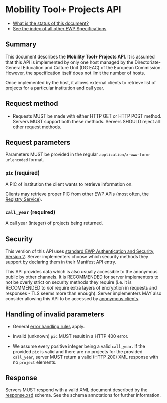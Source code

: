 Mobility Tool+ Projects API
===========================

* [What is the status of this document?][statuses]
* [See the index of all other EWP Specifications][develhub]


Summary
-------

This document describes the **Mobility Tool+ Projects API**.
It is assumed that this API is implemented by only one host managed by
the Directoriate-General Education and Culture Unit (DG EAC) of the European Commission.
However, the specification itself does not limit the number of hosts.

Once implemented by the host, it allows external clients to retrieve list of projects
for a particular institution and call year.


Request method
--------------

 * Requests MUST be made with either HTTP GET or HTTP POST method. Servers MUST
   support both these methods. Servers SHOULD reject all other request methods.


Request parameters
------------------

Parameters MUST be provided in the regular `application/x-www-form-urlencoded`
format.


### `pic` (required)

A PIC of institution the client wants to retrieve information on.

Clients may retrieve proper PIC from other EWP APIs (most often, the [Registry Service][registry-spec]).

### `call_year` (required)

A call year (integer) of projects being returned.


Security
--------

This version of this API uses [standard EWP Authentication and Security, Version 2][sec-v2].
Server implementers choose which security methods they
support by declaring them in their Manifest API entry.

This API provides data which is also usually accessible to the anonymous public
by other channels. It is RECOMMENDED for server implementers to not be overly
strict on security methods they require (i.e. it is RECOMMENDED to *not*
require extra layers of encryption in requests and responses - TLS seems more
than enough). Server implementers MAY also consider allowing this API to be
accessed by [anonymous clients][cliauth-none].


Handling of invalid parameters
------------------------------

 * General [error handling rules][error-handling] apply.

 * Invalid (unknown) `pic` MUST result in a HTTP 400 error.
 
 * We assume every positive integer being a valid `call_year`. If the provided `pic` is valid
   and there are no projects for the provided `call_year`, server MUST return a valid (HTTP 200)
   XML response with no `project` elements.


Response
--------

Servers MUST respond with a valid XML document described by the
[response.xsd](response.xsd) schema. See the schema annotations for further
information.


[develhub]: http://developers.erasmuswithoutpaper.eu/
[statuses]: https://github.com/erasmus-without-paper/ewp-specs-management#statuses
[registry-spec]: https://github.com/erasmus-without-paper/ewp-specs-api-registry
[error-handling]: https://github.com/erasmus-without-paper/ewp-specs-architecture#error-handling
[cliauth-none]: https://github.com/erasmus-without-paper/ewp-specs-sec-cliauth-none
[sec-v2]: https://github.com/erasmus-without-paper/ewp-specs-sec-intro/tree/stable-v2
